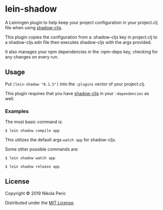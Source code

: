 # lein-shadow

A Leiningen plugin to help keep your project configuration in your project.clj file when using [shadow-cljs](https://github.com/thheller/shadow-cljs).

This plugin copies the configuration from a :shadow-cljs key in project.clj to a shadow-cljs.edn file then executes shadow-cljs with the args provided.

It also manages your npm dependencies in the :npm-deps key, checking for any changes on every run.

## Usage

Put `[lein-shadow "0.1.5"]` into the `:plugins` vector of your project.clj.

This plugin requires that you have [shadow-cljs](https://github.com/thheller/shadow-cljs) in your `:dependencies` as well.

### Examples

The most basic command is:

    $ lein shadow compile app

This utilizes the default args `watch app` for shadow-cljs.

Some other possible commands are:

    $ lein shadow watch app

    $ lein shadow release app

## License

Copyright © 2019 Nikola Peric

Distributed under the [MIT License](https://opensource.org/licenses/MIT).
